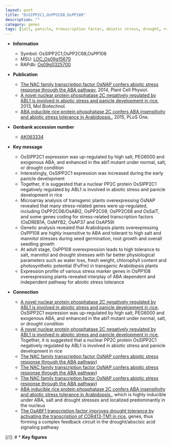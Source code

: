 ```yaml
---
layout: post
title: "OsSIPP2C1,OsPP2C68,OsPP108"
description: ""
category: genes
tags: [salt, panicle, transcription factor, abiotic stress, drought, root, growth, seed, seedling, seed germination, tolerance,  ABA , stress, biotic stress, water loss, ABA, drought stress, stress tolerance]
---
```


* **Information**  
    + Symbol: OsSIPP2C1,OsPP2C68,OsPP108  
    + MSU: [LOC_Os09g15670](http://rice.plantbiology.msu.edu/cgi-bin/ORF_infopage.cgi?orf=LOC_Os09g15670)  
    + RAPdb: [Os09g0325700](http://rapdb.dna.affrc.go.jp/viewer/gbrowse_details/irgsp1?name=Os09g0325700)  

* **Publication**  
    + [The NAC family transcription factor OsNAP confers abiotic stress response through the ABA pathway](http://www.ncbi.nlm.nih.gov/pubmed?term=The+NAC+family+transcription+factor+OsNAP+confers+abiotic+stress+response+through+the+ABA+pathway%5BTitle%5D), 2014, Plant Cell Physiol.
    + [A novel nuclear protein phosphatase 2C negatively regulated by ABL1 is involved in abiotic stress and panicle development in rice](http://www.ncbi.nlm.nih.gov/pubmed?term=A+novel+nuclear+protein+phosphatase+2C+negatively+regulated+by+ABL1+is+involved+in+abiotic+stress+and+panicle+development+in+rice%5BTitle%5D), 2013, Mol Biotechnol.
    + [ABA inducible rice protein phosphatase 2C confers ABA insensitivity and abiotic stress tolerance in Arabidopsis.](http://www.ncbi.nlm.nih.gov/pubmed?term=ABA+inducible+rice+protein+phosphatase+2C+confers+ABA+insensitivity+and+abiotic+stress+tolerance+in+Arabidopsis.%5BTitle%5D), 2015, PLoS One.

* **Genbank accession number**  
    + [AK063334](http://www.ncbi.nlm.nih.gov/nuccore/AK063334)

* **Key message**  
    + OsSIPP2C1 expression was up-regulated by high salt, PEG6000 and exogenous ABA, and enhanced in the abl1 mutant under normal, salt, or drought condition
    + Interestingly, OsSIPP2C1 expression was increased during the early panicle development
    + Together, it is suggested that a nuclear PP2C protein OsSIPP2C1 negatively regulated by ABL1 is involved in abiotic stress and panicle development in rice
    + Microarray analysis of transgenic plants overexpressing OsNAP revealed that many stress-related genes were up-regulated, including OsPP2C06/OsABI2, OsPP2C09, OsPP2C68 and OsSalT, and some genes coding for stress-related transcription factors (OsDREB1A, OsMYB2, OsAP37 and OsAP59)
    + Genetic analysis revealed that Arabidopsis plants overexpressing OsPP108 are highly insensitive to ABA and tolerant to high salt and mannitol stresses during seed germination, root growth and overall seedling growth
    + At adult stage, OsPP108 overexpression leads to high tolerance to salt, mannitol and drought stresses with far better physiological parameters such as water loss, fresh weight, chlorophyll content and photosynthetic potential (Fv/Fm) in transgenic Arabidopsis plants
    + Expression profile of various stress marker genes in OsPP108 overexpressing plants revealed interplay of ABA dependent and independent pathway for abiotic stress tolerance

* **Connection**  
    + [A novel nuclear protein phosphatase 2C negatively regulated by ABL1 is involved in abiotic stress and panicle development in rice](http://www.ncbi.nlm.nih.gov/pubmed?term=A+novel+nuclear+protein+phosphatase+2C+negatively+regulated+by+ABL1+is+involved+in+abiotic+stress+and+panicle+development+in+rice%5BTitle%5D), OsSIPP2C1 expression was up-regulated by high salt, PEG6000 and exogenous ABA, and enhanced in the abl1 mutant under normal, salt, or drought condition
    + [A novel nuclear protein phosphatase 2C negatively regulated by ABL1 is involved in abiotic stress and panicle development in rice](http://www.ncbi.nlm.nih.gov/pubmed?term=A+novel+nuclear+protein+phosphatase+2C+negatively+regulated+by+ABL1+is+involved+in+abiotic+stress+and+panicle+development+in+rice%5BTitle%5D), Together, it is suggested that a nuclear PP2C protein OsSIPP2C1 negatively regulated by ABL1 is involved in abiotic stress and panicle development in rice
    + [The NAC family transcription factor OsNAP confers abiotic stress response through the ABA pathway](OsDREB1A,+OsMYB2,+OsAP37+and+OsAP59))
    + [The NAC family transcription factor OsNAP confers abiotic stress response through the ABA pathway](OsDREB1A,+OsMYB2,+OsAP37+and+OsAP59))
    + [The NAC family transcription factor OsNAP confers abiotic stress response through the ABA pathway](OsDREB1A,+OsMYB2,+OsAP37+and+OsAP59))
    + [ABA inducible rice protein phosphatase 2C confers ABA insensitivity and abiotic stress tolerance in Arabidopsis.](OsPP108), which is highly inducible under ABA, salt and drought stresses and localized predominantly in the nucleus
    + [The OsABF1 transcription factor improves drought tolerance by activating the transcription of COR413-TM1 in rice.](OsbZIP23,+OsbZIP46,+and+OsbZIP72) genes, thus forming a complex feedback circuit in the drought/abscisic acid signaling pathway

[//]: # * **Key figures**  


